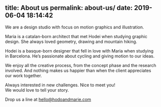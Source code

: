 title: About us
permalink: about-us/
date: 2019-06-04 18:14:42
---
We are a design studio with focus on motion graphics and illustration.

Maria is a catalan-born architect that met Hodei when studying graphic design. She always loved geometry, drawing and mountain hiking.

Hodei is a basque-born designer that fell in love with Maria when studying in Barcelona. He’s passionate about cycling and giving motion to our ideas.

We enjoy all the creative process, from the concept phase and the research involved. And nothing makes us happier than when the client appreciates our work together.

Always interested in new challenges.
Nice to meet you!  
We would love to tell your story.

Drop us a line at hello@hodoandmarie.com
